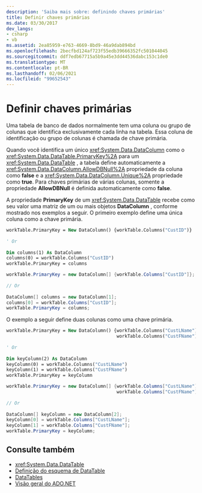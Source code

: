 ```yaml
---
description: 'Saiba mais sobre: definindo chaves primárias'
title: Definir chaves primárias
ms.date: 03/30/2017
dev_langs:
- csharp
- vb
ms.assetid: 2ea85959-e763-4669-8bd9-46a9dab894bd
ms.openlocfilehash: 2becfbd124af723f55edb39666352fc501044045
ms.sourcegitcommit: ddf7edb67715a5b9a45e3dd44536dabc153c1de0
ms.translationtype: MT
ms.contentlocale: pt-BR
ms.lasthandoff: 02/06/2021
ms.locfileid: "99652543"
---
```

# <a name="defining-primary-keys"></a>Definir chaves primárias

Uma tabela de banco de dados normalmente tem uma coluna ou grupo de colunas que identifica exclusivamente cada linha na tabela. Essa coluna de identificação ou grupo de colunas é chamada de chave primária.  
  
 Quando você identifica um único <xref:System.Data.DataColumn> como o <xref:System.Data.DataTable.PrimaryKey%2A> para um <xref:System.Data.DataTable> , a tabela define automaticamente a <xref:System.Data.DataColumn.AllowDBNull%2A> propriedade da coluna como **false** e a <xref:System.Data.DataColumn.Unique%2A> propriedade como **true**. Para chaves primárias de várias colunas, somente a propriedade **AllowDBNull** é definida automaticamente como **false**.  
  
 A propriedade **PrimaryKey** de um <xref:System.Data.DataTable> recebe como seu valor uma matriz de um ou mais objetos **DataColumn** , conforme mostrado nos exemplos a seguir. O primeiro exemplo define uma única coluna como a chave primária.  
  
```vb  
workTable.PrimaryKey = New DataColumn() {workTable.Columns("CustID")}  
  
' Or  
  
Dim columns(1) As DataColumn  
columns(0) = workTable.Columns("CustID")  
workTable.PrimaryKey = columns  
```  
  
```csharp  
workTable.PrimaryKey = new DataColumn[] {workTable.Columns["CustID"]};  
  
// Or  
  
DataColumn[] columns = new DataColumn[1];  
columns[0] = workTable.Columns["CustID"];  
workTable.PrimaryKey = columns;  
```  
  
 O exemplo a seguir define duas colunas como uma chave primária.  
  
```vb  
workTable.PrimaryKey = New DataColumn() {workTable.Columns("CustLName"), _  
                                         workTable.Columns("CustFName")}  
  
' Or  
  
Dim keyColumn(2) As DataColumn  
keyColumn(0) = workTable.Columns("CustLName")  
keyColumn(1) = workTable.Columns("CustFName")  
workTable.PrimaryKey = keyColumn  
```  
  
```csharp  
workTable.PrimaryKey = new DataColumn[] {workTable.Columns["CustLName"],
                                         workTable.Columns["CustFName"]};  
  
// Or  
  
DataColumn[] keyColumn = new DataColumn[2];  
keyColumn[0] = workTable.Columns["CustLName"];  
keyColumn[1] = workTable.Columns["CustFName"];  
workTable.PrimaryKey = keyColumn;  
```  
  
## <a name="see-also"></a>Consulte também

- <xref:System.Data.DataTable>
- [Definição do esquema de DataTable](datatable-schema-definition.md)
- [DataTables](datatables.md)
- [Visão geral do ADO.NET](../ado-net-overview.md)
